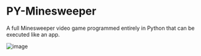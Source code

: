 # PY-Minesweeper
A full Minesweeper video game programmed entirely in Python that can be executed like an app. 

![image](https://github.com/Bsting118/PY-Minesweeper/assets/67481528/4f6dc62f-2842-402e-8d12-15acd4130548)
